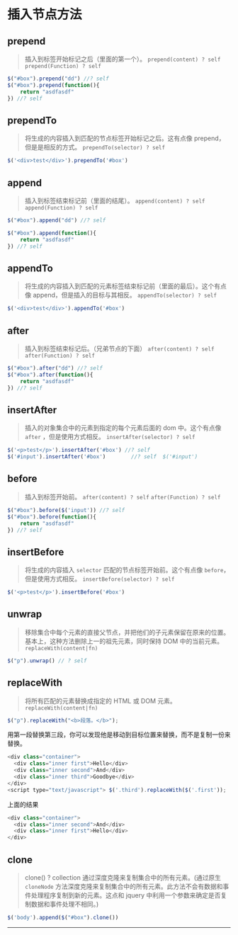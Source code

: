 # 插入节点方法

## prepend

> 插入到标签开始标记之后（里面的第一个）。
> `prepend(content) ? self` `prepend(Function) ? self`

```js
$("#box").prepend("dd") //? self
$("#box").prepend(function(){
    return "asdfasdf"
}) //? self 
```

## prependTo

> 将生成的内容插入到匹配的节点标签开始标记之后。这有点像 prepend，但是是相反的方式。
> `prependTo(selector) ? self`

```js
$('<div>test</div>').prependTo('#box') 
```

## append

> 插入到标签结束标记前（里面的结尾）。
> `append(content) ? self` `append(Function) ? self`

```js
$("#box").append("dd") //? self

$("#box").append(function(){
    return "asdfasdf"
}) //? self 
```

## appendTo

> 将生成的内容插入到匹配的元素标签结束标记前（里面的最后）。这个有点像 append，但是插入的目标与其相反。 `appendTo(selector) ? self`

```js
$('<div>test</div>').appendTo('#box') 
```

## after

> 插入到标签结束标记后。（兄弟节点的下面）
> `after(content) ? self` `after(Function) ? self`

```js
$("#box").after("dd") //? self
$("#box").after(function(){
    return "asdfasdf"
}) //? self 
```

## insertAfter

> 插入的对象集合中的元素到指定的每个元素后面的 dom 中。这个有点像 `after` ，但是使用方式相反。
> `insertAfter(selector) ? self`

```js
$('<p>test</p>').insertAfter('#box') //? self
$('#input').insertAfter('#box')        //? self  $('#input') 
```

## before

> 插入到标签开始前。
> `after(content) ? self` `after(Function) ? self`

```js
$("#box").before($('input')) //? self
$("#box").before(function(){
    return "asdfasdf"
}) //? self 
```

## insertBefore

> 将生成的内容插入 `selector` 匹配的节点标签开始前。这个有点像 `before`，但是使用方式相反。 `insertBefore(selector) ? self`

```js
$('<p>test</p>').insertBefore('#box') 
```

## unwrap

> 移除集合中每个元素的直接父节点，并把他们的子元素保留在原来的位置。 基本上，这种方法删除上一的祖先元素，同时保持 DOM 中的当前元素。 `replaceWith(content|fn)`

```js
$("p").unwrap() // ? self 
```

## replaceWith

> 将所有匹配的元素替换成指定的 HTML 或 DOM 元素。
> `replaceWith(content|fn)`

```js
$("p").replaceWith("<b>段落。</b>"); 
```

用第一段替换第三段，你可以发现他是移动到目标位置来替换，而不是复制一份来替换。

```js
<div class="container">
  <div class="inner first">Hello</div>
  <div class="inner second">And</div>
  <div class="inner third">Goodbye</div>
</div>
<script type="text/javascript"> $('.third').replaceWith($('.first'));  // ? 返回 “.third” 节点 </script> 
```

上面的结果

```js
<div class="container">
  <div class="inner second">And</div>
  <div class="inner first">Hello</div>
</div> 
```

## clone

> clone() ? collection
> 通过深度克隆来复制集合中的所有元素。(通过原生 `cloneNode` 方法深度克隆来复制集合中的所有元素。此方法不会有数据和事件处理程序复制到新的元素。这点和 jquery 中利用一个参数来确定是否复制数据和事件处理不相同。)

```js
$('body').append($("#box").clone()) 
```

* * *